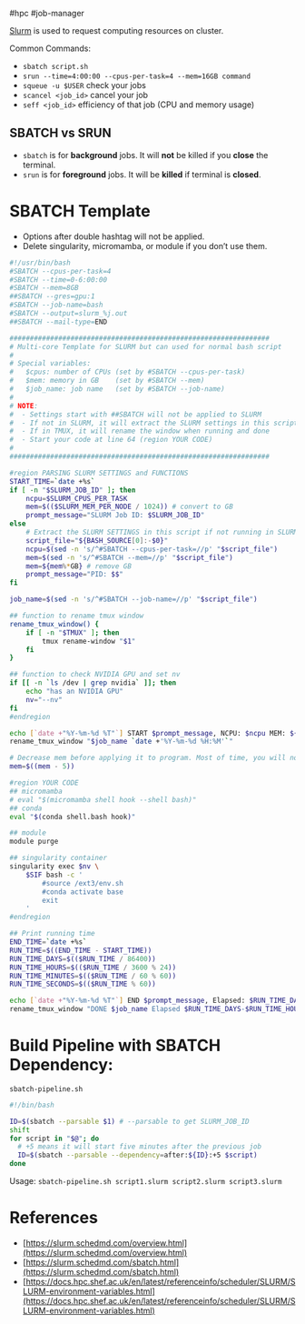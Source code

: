 #hpc #job-manager

[Slurm](https://slurm.schedmd.com/overview.html) is used to request computing resources on cluster.

Common Commands:

- `sbatch script.sh`
- `srun --time=4:00:00 --cpus-per-task=4 --mem=16GB command`
- `squeue -u $USER` check your jobs
- `scancel <job_id>` cancel your job
- `seff <job_id>` efficiency of that job (CPU and memory usage)

## SBATCH vs SRUN

- `sbatch` is for **background** jobs. It will **not** be killed if you **close** the terminal.
- `srun` is for **foreground** jobs. It will be **killed** if terminal is **closed**.

# SBATCH Template

- Options after double hashtag will not be applied.
- Delete singularity, micromamba, or module if you don’t use them.

```bash
#!/usr/bin/bash
#SBATCH --cpus-per-task=4
#SBATCH --time=0-6:00:00
#SBATCH --mem=8GB
##SBATCH --gres=gpu:1
#SBATCH --job-name=bash
#SBATCH --output=slurm_%j.out
##SBATCH --mail-type=END

################################################################
# Multi-core Template for SLURM but can used for normal bash script
#
# Special variables:
#   $cpus: number of CPUs (set by #SBATCH --cpus-per-task)
#   $mem: memory in GB    (set by #SBATCH --mem)
#   $job_name: job name   (set by #SBATCH --job-name)
# 
# NOTE:
#  - Settings start with ##SBATCH will not be applied to SLURM
#  - If not in SLURM, it will extract the SLURM settings in this script
#  - If in TMUX, it will rename the window when running and done
#  - Start your code at line 64 (region YOUR CODE)
#
################################################################

#region PARSING SLURM SETTINGS and FUNCTIONS
START_TIME=`date +%s`
if [ -n "$SLURM_JOB_ID" ]; then
    ncpu=$SLURM_CPUS_PER_TASK
    mem=$(($SLURM_MEM_PER_NODE / 1024)) # convert to GB
    prompt_message="SLURM Job ID: $SLURM_JOB_ID"
else
    # Extract the SLURM SETTINGS in this script if not running in SLURM
    script_file="${BASH_SOURCE[0]:-$0}"
    ncpu=$(sed -n 's/^#SBATCH --cpus-per-task=//p' "$script_file")
    mem=$(sed -n 's/^#SBATCH --mem=//p' "$script_file")
    mem=${mem%*GB} # remove GB
    prompt_message="PID: $$"
fi

job_name=$(sed -n 's/^#SBATCH --job-name=//p' "$script_file")

## function to rename tmux window
rename_tmux_window() {
    if [ -n "$TMUX" ]; then
        tmux rename-window "$1"
    fi
}

## function to check NVIDIA GPU and set nv
if [[ -n `ls /dev | grep nvidia` ]]; then
    echo "has an NVIDIA GPU"
    nv="--nv"
fi
#endregion

echo [`date +"%Y-%m-%d %T"`] START $prompt_message, NCPU: $ncpu MEM: ${mem}GB
rename_tmux_window "$job_name `date +'%Y-%m-%d %H:%M'`"

# Decrease mem before applying it to program. Most of time, you will not use $mem
mem=$((mem - 5))

#region YOUR CODE
## micromamba
# eval "$(micromamba shell hook --shell bash)"
## conda
eval "$(conda shell.bash hook)"

## module
module purge

## singularity container
singularity exec $nv \
    $SIF bash -c '
        #source /ext3/env.sh
        #conda activate base
        exit
    '
#endregion

## Print running time
END_TIME=`date +%s`
RUN_TIME=$((END_TIME - START_TIME))
RUN_TIME_DAYS=$(($RUN_TIME / 86400))
RUN_TIME_HOURS=$(($RUN_TIME / 3600 % 24))
RUN_TIME_MINUTES=$(($RUN_TIME / 60 % 60))
RUN_TIME_SECONDS=$(($RUN_TIME % 60))

echo [`date +"%Y-%m-%d %T"`] END $prompt_message, Elapsed: $RUN_TIME_DAYS days, $RUN_TIME_HOURS hours, $RUN_TIME_MINUTES minutes, $RUN_TIME_SECONDS seconds
rename_tmux_window "DONE $job_name Elapsed $RUN_TIME_DAYS-$RUN_TIME_HOURS:$RUN_TIME_MINUTES:$RUN_TIME_SECONDS"

```

# Build Pipeline with SBATCH Dependency:

`sbatch-pipeline.sh`

```bash
#!/bin/bash

ID=$(sbatch --parsable $1) # --parsable to get SLURM_JOB_ID
shift 
for script in "$@"; do
  # +5 means it will start five minutes after the previous job
  ID=$(sbatch --parsable --dependency=after:${ID}:+5 $script)
done
```

Usage: `sbatch-pipeline.sh script1.slurm script2.slurm script3.slurm`

# References

- [https://slurm.schedmd.com/overview.html](https://slurm.schedmd.com/overview.html)
- [https://slurm.schedmd.com/sbatch.html](https://slurm.schedmd.com/sbatch.html)
- [https://docs.hpc.shef.ac.uk/en/latest/referenceinfo/scheduler/SLURM/SLURM-environment-variables.html](https://docs.hpc.shef.ac.uk/en/latest/referenceinfo/scheduler/SLURM/SLURM-environment-variables.html)